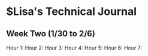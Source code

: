 # $Lisa's Technical Journal

## Week Two (1/30 to 2/6)



Hour 1: 
Hour 2: 
Hour 3: 
Hour 4: 
Hour 5: 
Hour 6: 
Hour 7: 
